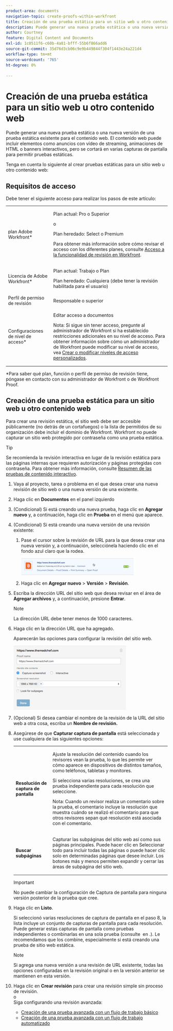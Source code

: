 ```yaml
---
product-area: documents
navigation-topic: create-proofs-within-workfront
title: Creación de una prueba estática para un sitio web u otro contenido web
description: Puede generar una nueva prueba estática o una nueva versión de una prueba estática existente para el contenido web. El contenido web puede incluir elementos como anuncios con vídeo de streaming, animaciones de HTML o banners interactivos, pero se cortará en varias capturas de pantalla para permitir pruebas estáticas.
author: Courtney
feature: Digital Content and Documents
exl-id: 1c0511f6-c60b-4a81-bfff-55b6f866add6
source-git-commit: 35d76d3cb06c9e9b449844f304f1443e24a221d4
workflow-type: tm+mt
source-wordcount: '765'
ht-degree: 0%

---
```


# Creación de una prueba estática para un sitio web u otro contenido web

Puede generar una nueva prueba estática o una nueva versión de una prueba estática existente para el contenido web. El contenido web puede incluir elementos como anuncios con vídeo de streaming, animaciones de HTML o banners interactivos, pero se cortará en varias capturas de pantalla para permitir pruebas estáticas.

Tenga en cuenta lo siguiente al crear pruebas estáticas para un sitio web u otro contenido web:

## Requisitos de acceso

Debe tener el siguiente acceso para realizar los pasos de este artículo:

<table style="table-layout:auto"> 
 <col> 
 <col> 
 <tbody> 
  <tr> 
   <td role="rowheader">plan Adobe Workfront*</td> 
   <td> <p>Plan actual: Pro o Superior</p> <p>o</p> <p>Plan heredado: Select o Premium</p> <p>Para obtener más información sobre cómo revisar el acceso con los diferentes planes, consulte <a href="/help/quicksilver/administration-and-setup/manage-workfront/configure-proofing/access-to-proofing-functionality.md" class="MCXref xref">Acceso a la funcionalidad de revisión en Workfront</a>.</p> </td> 
  </tr> 
  <tr> 
   <td role="rowheader">Licencia de Adobe Workfront*</td> 
   <td> <p>Plan actual: Trabajo o Plan</p> <p>Plan heredado: Cualquiera (debe tener la revisión habilitada para el usuario)</p> </td> 
  </tr> 
  <tr> 
   <td role="rowheader">Perfil de permiso de revisión </td> 
   <td>Responsable o superior</td> 
  </tr> 
  <tr> 
   <td role="rowheader">Configuraciones de nivel de acceso*</td> 
   <td> <p>Editar acceso a documentos</p> <p>Nota: Si sigue sin tener acceso, pregunte al administrador de Workfront si ha establecido restricciones adicionales en su nivel de acceso. Para obtener información sobre cómo un administrador de Workfront puede modificar su nivel de acceso, vea <a href="../../../administration-and-setup/add-users/configure-and-grant-access/create-modify-access-levels.md" class="MCXref xref">Crear o modificar niveles de acceso personalizados</a>.</p> </td> 
  </tr> 
 </tbody> 
</table>

&#42;Para saber qué plan, función o perfil de permiso de revisión tiene, póngase en contacto con su administrador de Workfront o de Workfront Proof.

## Creación de una prueba estática para un sitio web u otro contenido web

Para crear una revisión estática, el sitio web debe ser accesible públicamente (no detrás de un cortafuegos) o la lista de permitidos de su organización debe incluir el dominio de Workfront. Workfront no puede capturar un sitio web protegido por contraseña como una prueba estática.

>[!TIP]
>
>Se recomienda la revisión interactiva en lugar de la revisión estática para las páginas internas que requieren autorización y páginas protegidas con contraseña. Para obtener más información, consulte [Resumen de las pruebas de contenido interactivo](../../../review-and-approve-work/proofing/proofing-overview/interactive-content-proofs.md).

1. Vaya al proyecto, tarea o problema en el que desea crear una nueva revisión de sitio web o una nueva versión de una existente.
1. Haga clic en **Documentos** en el panel izquierdo
1. (Condicional) Si está creando una nueva prueba, haga clic en **Agregar nuevo** y, a continuación, haga clic en **Prueba** en el menú que aparece.
1. (Condicional) Si está creando una nueva versión de una revisión existente:

   1. Pase el cursor sobre la revisión de URL para la que desea crear una nueva versión y, a continuación, selecciónela haciendo clic en el fondo azul claro que la rodea.

      ![Seleccionar_revisión_por_seleccionar_fondo_azul_claro.png](assets/select-proof-by-selecting-light-blue-background-350x52.png)

   1. Haga clic en **Agregar nuevo** > **Versión** > **Revisión**.

1. Escriba la dirección URL del sitio web que desea revisar en el área de **Agregar archivos** y, a continuación, presione **Entrar**.

   >[!NOTE]
   >
   > La dirección URL debe tener menos de 1000 caracteres.

1. Haga clic en la dirección URL que ha agregado.

   Aparecerán las opciones para configurar la revisión del sitio web.

   ![](assets/interactive-proof-radio-btn-area-350x199.png)

1. (Opcional) Si desea cambiar el nombre de la revisión de la URL del sitio web a otra cosa, escriba un **Nombre de revisión.**
1. Asegúrese de que **Capturar captura de pantalla** está seleccionada y use cualquiera de las siguientes opciones:

   <table style="table-layout:auto"> 
    <col> 
    <col> 
    <tbody> 
     <tr> 
      <td role="rowheader"><strong>Resolución de captura de pantalla</strong> </td> 
      <td> <p>Ajuste la resolución del contenido cuando los revisores vean la prueba, lo que les permite ver cómo aparece en dispositivos de distintos tamaños, como teléfonos, tabletas y monitores.</p> <p>Si selecciona varias resoluciones, se crea una prueba independiente para cada resolución que seleccione.</p> <p>Nota: Cuando un revisor realiza un comentario sobre la prueba, el comentario incluye la resolución que muestra cuándo se realizó el comentario para que otros revisores sepan qué resolución está asociada con el comentario. </p> </td> 
     </tr> 
     <tr> 
      <td role="rowheader"><strong>Buscar subpáginas</strong> </td> 
      <td> <p>Capturar las subpáginas del sitio web así como sus páginas principales. Puede hacer clic en Seleccionar todo para incluir todas las páginas o puede hacer clic solo en determinadas páginas que desee incluir. Los botones más y menos permiten expandir y cerrar las áreas de subpágina del sitio web.</p> </td> 
     </tr> 
    </tbody> 
   </table>

   >[!IMPORTANT]
   >
   >No puede cambiar la configuración de Captura de pantalla para ninguna versión posterior de la prueba que cree.

1. Haga clic en **Listo**.

   Si seleccionó varias resoluciones de captura de pantalla en el paso 8, la lista incluye un conjunto de capturas de pantalla para cada resolución. Puede generar estas capturas de pantalla como pruebas independientes o combinarlas en una sola prueba (consulte  en .). Le recomendamos que los combine, especialmente si está creando una prueba de sitio web estática.

   >[!NOTE]
   >
   >Si agrega una nueva versión a una revisión de URL existente, todas las opciones configuradas en la revisión original o en la versión anterior se mantienen en esta versión.

1. Haga clic en **Crear revisión** para crear una revisión simple sin proceso de revisión.\
   o\
   Siga configurando una revisión avanzada:

   * [Creación de una prueba avanzada con un flujo de trabajo básico](../../../review-and-approve-work/proofing/creating-proofs-within-workfront/configure-basic-proof-workflow.md)
   * [Creación de una prueba avanzada con un flujo de trabajo automatizado](../../../review-and-approve-work/proofing/creating-proofs-within-workfront/create-automated-proof-workflow.md)
